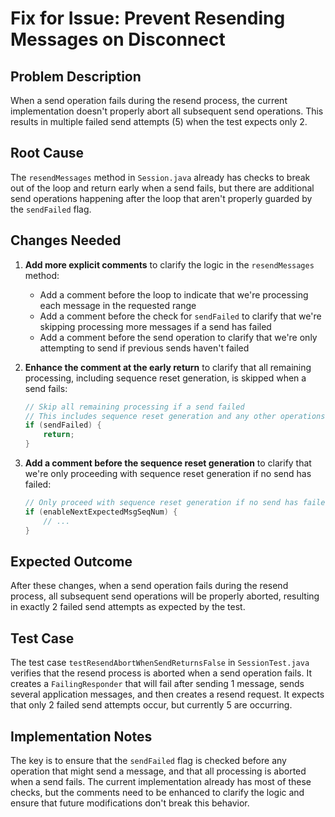 # Fix for Issue: Prevent Resending Messages on Disconnect

## Problem Description
When a send operation fails during the resend process, the current implementation doesn't properly abort all subsequent send operations. This results in multiple failed send attempts (5) when the test expects only 2.

## Root Cause
The `resendMessages` method in `Session.java` already has checks to break out of the loop and return early when a send fails, but there are additional send operations happening after the loop that aren't properly guarded by the `sendFailed` flag.

## Changes Needed

1. **Add more explicit comments** to clarify the logic in the `resendMessages` method:
   - Add a comment before the loop to indicate that we're processing each message in the requested range
   - Add a comment before the check for `sendFailed` to clarify that we're skipping processing more messages if a send has failed
   - Add a comment before the send operation to clarify that we're only attempting to send if previous sends haven't failed

2. **Enhance the comment at the early return** to clarify that all remaining processing, including sequence reset generation, is skipped when a send fails:
   ```java
   // Skip all remaining processing if a send failed
   // This includes sequence reset generation and any other operations
   if (sendFailed) {
       return;
   }
   ```

3. **Add a comment before the sequence reset generation** to clarify that we're only proceeding with sequence reset generation if no send has failed:
   ```java
   // Only proceed with sequence reset generation if no send has failed
   if (enableNextExpectedMsgSeqNum) {
       // ...
   }
   ```

## Expected Outcome
After these changes, when a send operation fails during the resend process, all subsequent send operations will be properly aborted, resulting in exactly 2 failed send attempts as expected by the test.

## Test Case
The test case `testResendAbortWhenSendReturnsFalse` in `SessionTest.java` verifies that the resend process is aborted when a send operation fails. It creates a `FailingResponder` that will fail after sending 1 message, sends several application messages, and then creates a resend request. It expects that only 2 failed send attempts occur, but currently 5 are occurring.

## Implementation Notes
The key is to ensure that the `sendFailed` flag is checked before any operation that might send a message, and that all processing is aborted when a send fails. The current implementation already has most of these checks, but the comments need to be enhanced to clarify the logic and ensure that future modifications don't break this behavior.